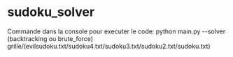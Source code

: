 # sudoku_solver

Commande dans la console pour executer le code: python main.py --solver (backtracking ou brute_force) grille/(evilsudoku.txt/sudoku4.txt/sudoku3.txt/sudoku2.txt/sudoku.txt)

